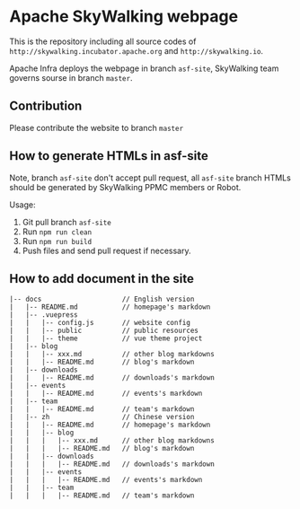 # Apache SkyWalking webpage

This is the repository including all source codes of `http://skywalking.incubator.apache.org` and `http://skywalking.io`.

Apache Infra deploys the webpage in branch `asf-site`, SkyWalking team governs sourse in branch `master`.

## Contribution

Please contribute the website to branch `master`

## How to generate HTMLs in asf-site

Note, branch `asf-site` don't accept pull request, all `asf-site` branch HTMLs should be generated by SkyWalking PPMC members or Robot.

Usage:

1. Git pull branch `asf-site`
2. Run `npm run clean`
3. Run `npm run build`
4. Push files and send pull request if necessary.


## How to add document in the site


```
|-- docs                    // English version
|   |-- README.md           // homepage's markdown
|   |-- .vuepress
|   |   |-- config.js       // website config
|   |   |-- public          // public resources
|   |   |-- theme           // vue theme project
|   |-- blog
|   |   |-- xxx.md          // other blog markdowns
|   |   |-- README.md       // blog's markdown
|   |-- downloads
|   |   |-- README.md       // downloads's markdown
|   |-- events
|   |   |-- README.md       // events's markdown
|   |-- team
|   |   |-- README.md       // team's markdown
|   |-- zh                  // Chinese version
|   |   |-- README.md       // homepage's markdown
|   |   |-- blog 
|   |   |   |-- xxx.md      // other blog markdowns
|   |   |   |-- README.md   // blog's markdown
|   |   |-- downloads
|   |   |   |-- README.md   // downloads's markdown
|   |   |-- events
|   |   |   |-- README.md   // events's markdown
|   |   |-- team
|   |   |   |-- README.md   // team's markdown

```
